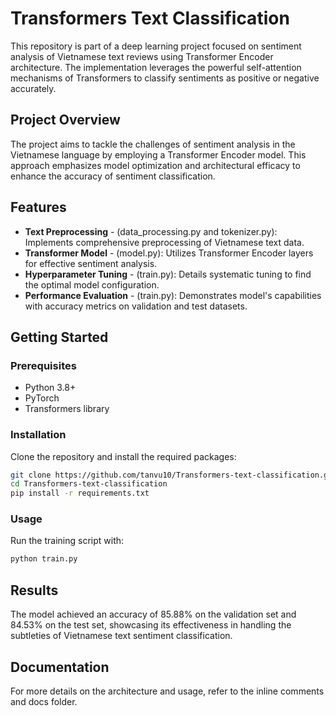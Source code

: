 # Transformers Text Classification

This repository is part of a deep learning project focused on sentiment analysis of Vietnamese text reviews using Transformer Encoder architecture. The implementation leverages the powerful self-attention mechanisms of Transformers to classify sentiments as positive or negative accurately.

## Project Overview

The project aims to tackle the challenges of sentiment analysis in the Vietnamese language by employing a Transformer Encoder model. This approach emphasizes model optimization and architectural efficacy to enhance the accuracy of sentiment classification.

## Features

- **Text Preprocessing** - (data_processing.py and tokenizer.py): Implements comprehensive preprocessing of Vietnamese text data.
- **Transformer Model** - (model.py): Utilizes Transformer Encoder layers for effective sentiment analysis.
- **Hyperparameter Tuning** - (train.py): Details systematic tuning to find the optimal model configuration.
- **Performance Evaluation** - (train.py): Demonstrates model's capabilities with accuracy metrics on validation and test datasets.

## Getting Started

### Prerequisites

- Python 3.8+
- PyTorch
- Transformers library

### Installation

Clone the repository and install the required packages:

```bash
git clone https://github.com/tanvu10/Transformers-text-classification.git
cd Transformers-text-classification
pip install -r requirements.txt
```

### Usage
Run the training script with:

```bash
python train.py
```

## Results
The model achieved an accuracy of 85.88% on the validation set and 84.53% on the test set, showcasing its effectiveness in handling the subtleties of Vietnamese text sentiment classification.

## Documentation
For more details on the architecture and usage, refer to the inline comments and docs folder.